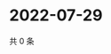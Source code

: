 # 2022-07-29

共 0 条

<!-- BEGIN WEIBO -->
<!-- 最后更新时间 Fri Jul 29 2022 06:15:46 GMT+0800 (China Standard Time) -->

<!-- END WEIBO -->
